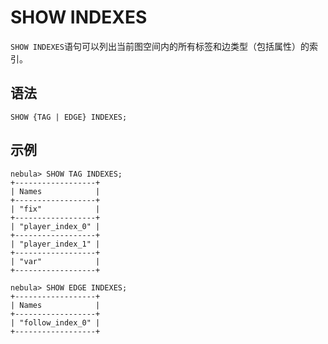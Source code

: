 # SHOW INDEXES

`SHOW INDEXES`语句可以列出当前图空间内的所有标签和边类型（包括属性）的索引。

## 语法

```ngql
SHOW {TAG | EDGE} INDEXES;
```

## 示例

```ngql
nebula> SHOW TAG INDEXES;
+------------------+
| Names            |
+------------------+
| "fix"            |
+------------------+
| "player_index_0" |
+------------------+
| "player_index_1" |
+------------------+
| "var"            |
+------------------+

nebula> SHOW EDGE INDEXES;
+------------------+
| Names            |
+------------------+
| "follow_index_0" |
+------------------+
```